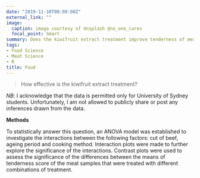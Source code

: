 ```yaml
---
date: "2019-11-10T00:00:00Z"
external_link: ""
image:
  caption: image courtesy of Unsplash @no_one_cares
  focal_point: Smart
summary: Does the kiwifruit extract treatment improve tenderness of meat? Is there an interaction between this and other factors?
tags:
- Food Science
- Meat Science
- R
title: Food
---
```


> How effective is the kiwifruit extract treatment? 

_NB_: I acknowledge that the data is permitted only for University of Sydney students. Unfortunately, I am not allowed to publicly share or post any inferences drawn from the data.

__Methods__

To statistically answer this question, an ANOVA model was established to investigate the interactions between the following factors: cut of beef, ageing period and cooking method. Interaction plots were made to further explore the significance of the interactions. Contrast plots were used to assess the significance of the differences between the means of tenderness score of the meat samples that were treated with different combinations of treatment.



